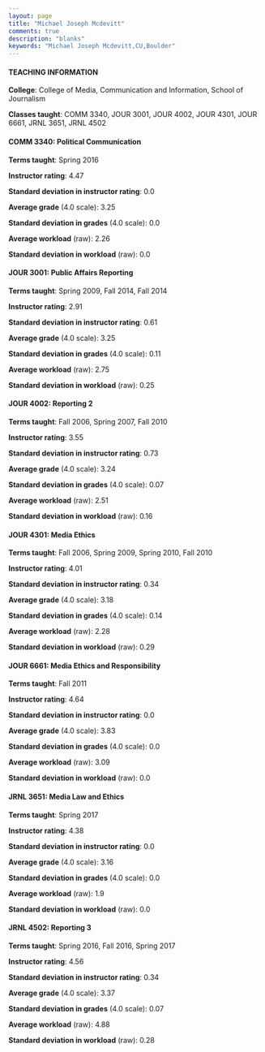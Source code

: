 ```yaml
---
layout: page
title: "Michael Joseph Mcdevitt" 
comments: true
description: "blanks"
keywords: "Michael Joseph Mcdevitt,CU,Boulder"
---
```

<head>
<script src="https://ajax.googleapis.com/ajax/libs/jquery/2.1.3/jquery.min.js"></script>
<script src="https://dl.dropboxusercontent.com/s/pc42nxpaw1ea4o9/highcharts.js?dl=0"></script>
<!-- <script src="../assets/js/highcharts.js"></script> -->
<style type="text/css">@font-face {
	font-family: "Bebas Neue";
	src: url(https://www.filehosting.org/file/details/544349/BebasNeue Regular.otf) format("opentype");
	}
	h1.Bebas { 
		font-family: "Bebas Neue", Verdana, Tahoma;
	}
</style>
</head>
	   
#### TEACHING INFORMATION

**College**: College of Media, Communication and Information, School of Journalism

**Classes taught**: COMM 3340, JOUR 3001, JOUR 4002, JOUR 4301, JOUR 6661, JRNL 3651, JRNL 4502

#### COMM 3340: Political Communication

**Terms taught**: Spring 2016

**Instructor rating**: 4.47

**Standard deviation in instructor rating**: 0.0

**Average grade** (4.0 scale): 3.25

**Standard deviation in grades** (4.0 scale): 0.0

**Average workload** (raw): 2.26

**Standard deviation in workload** (raw): 0.0

#### JOUR 3001: Public Affairs Reporting

**Terms taught**: Spring 2009, Fall 2014, Fall 2014

**Instructor rating**: 2.91

**Standard deviation in instructor rating**: 0.61

**Average grade** (4.0 scale): 3.25

**Standard deviation in grades** (4.0 scale): 0.11

**Average workload** (raw): 2.75

**Standard deviation in workload** (raw): 0.25

#### JOUR 4002: Reporting 2

**Terms taught**: Fall 2006, Spring 2007, Fall 2010

**Instructor rating**: 3.55

**Standard deviation in instructor rating**: 0.73

**Average grade** (4.0 scale): 3.24

**Standard deviation in grades** (4.0 scale): 0.07

**Average workload** (raw): 2.51

**Standard deviation in workload** (raw): 0.16

#### JOUR 4301: Media Ethics

**Terms taught**: Fall 2006, Spring 2009, Spring 2010, Fall 2010

**Instructor rating**: 4.01

**Standard deviation in instructor rating**: 0.34

**Average grade** (4.0 scale): 3.18

**Standard deviation in grades** (4.0 scale): 0.14

**Average workload** (raw): 2.28

**Standard deviation in workload** (raw): 0.29

#### JOUR 6661: Media Ethics and Responsibility

**Terms taught**: Fall 2011

**Instructor rating**: 4.64

**Standard deviation in instructor rating**: 0.0

**Average grade** (4.0 scale): 3.83

**Standard deviation in grades** (4.0 scale): 0.0

**Average workload** (raw): 3.09

**Standard deviation in workload** (raw): 0.0

#### JRNL 3651: Media Law and Ethics

**Terms taught**: Spring 2017

**Instructor rating**: 4.38

**Standard deviation in instructor rating**: 0.0

**Average grade** (4.0 scale): 3.16

**Standard deviation in grades** (4.0 scale): 0.0

**Average workload** (raw): 1.9

**Standard deviation in workload** (raw): 0.0

#### JRNL 4502: Reporting 3

**Terms taught**: Spring 2016, Fall 2016, Spring 2017

**Instructor rating**: 4.56

**Standard deviation in instructor rating**: 0.34

**Average grade** (4.0 scale): 3.37

**Standard deviation in grades** (4.0 scale): 0.07

**Average workload** (raw): 4.88

**Standard deviation in workload** (raw): 0.28

